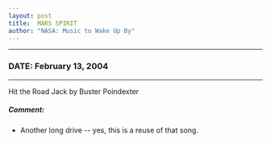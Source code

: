 ```yaml
---
layout: post
title:  MARS SPIRIT
author: "NASA: Music to Wake Up By"
---
```


----
### DATE: February 13, 2004
----
Hit the Road Jack by Buster Poindexter

##### Comment:
* Another long drive -- yes, this is a reuse of that song.
